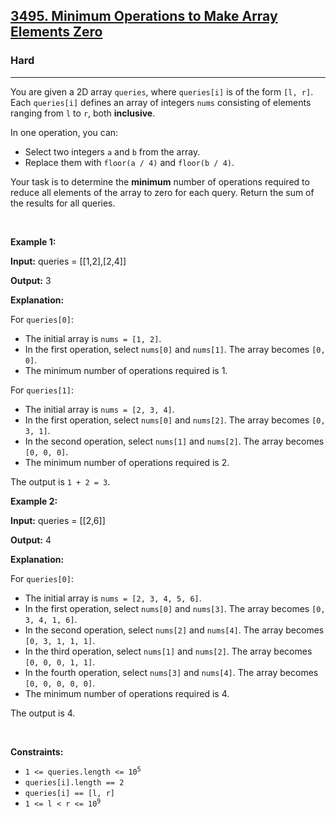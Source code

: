 <h2><a href="https://leetcode.com/problems/minimum-operations-to-make-array-elements-zero/description/?envType=daily-question&envId=2025-09-06">3495. Minimum Operations to Make Array Elements Zero</a></h2><h3>Hard</h3><hr><p>You are given a 2D array <code>queries</code>, where <code>queries[i]</code> is of the form <code>[l, r]</code>. Each <code>queries[i]</code> defines an array of integers <code>nums</code> consisting of elements ranging from <code>l</code> to <code>r</code>, both <strong>inclusive</strong>.</p>

<p>In one operation, you can:</p>

<ul>
	<li>Select two integers <code>a</code> and <code>b</code> from the array.</li>
	<li>Replace them with <code>floor(a / 4)</code> and <code>floor(b / 4)</code>.</li>
</ul>

<p>Your task is to determine the <strong>minimum</strong> number of operations required to reduce all elements of the array to zero for each query. Return the sum of the results for all queries.</p>

<p>&nbsp;</p>
<p><strong class="example">Example 1:</strong></p>

<div class="example-block">
<p><strong>Input:</strong> <span class="example-io">queries = [[1,2],[2,4]]</span></p>

<p><strong>Output:</strong> <span class="example-io">3</span></p>

<p><strong>Explanation:</strong></p>

<p>For <code>queries[0]</code>:</p>

<ul>
	<li>The initial array is <code>nums = [1, 2]</code>.</li>
	<li>In the first operation, select <code>nums[0]</code> and <code>nums[1]</code>. The array becomes <code>[0, 0]</code>.</li>
	<li>The minimum number of operations required is 1.</li>
</ul>

<p>For <code>queries[1]</code>:</p>

<ul>
	<li>The initial array is <code>nums = [2, 3, 4]</code>.</li>
	<li>In the first operation, select <code>nums[0]</code> and <code>nums[2]</code>. The array becomes <code>[0, 3, 1]</code>.</li>
	<li>In the second operation, select <code>nums[1]</code> and <code>nums[2]</code>. The array becomes <code>[0, 0, 0]</code>.</li>
	<li>The minimum number of operations required is 2.</li>
</ul>

<p>The output is <code>1 + 2 = 3</code>.</p>
</div>

<p><strong class="example">Example 2:</strong></p>

<div class="example-block">
<p><strong>Input:</strong> <span class="example-io">queries = [[2,6]]</span></p>

<p><strong>Output:</strong> <span class="example-io">4</span></p>

<p><strong>Explanation:</strong></p>

<p>For <code>queries[0]</code>:</p>

<ul>
	<li>The initial array is <code>nums = [2, 3, 4, 5, 6]</code>.</li>
	<li>In the first operation, select <code>nums[0]</code> and <code>nums[3]</code>. The array becomes <code>[0, 3, 4, 1, 6]</code>.</li>
	<li>In the second operation, select <code>nums[2]</code> and <code>nums[4]</code>. The array becomes <code>[0, 3, 1, 1, 1]</code>.</li>
	<li>In the third operation, select <code>nums[1]</code> and <code>nums[2]</code>. The array becomes <code>[0, 0, 0, 1, 1]</code>.</li>
	<li>In the fourth operation, select <code>nums[3]</code> and <code>nums[4]</code>. The array becomes <code>[0, 0, 0, 0, 0]</code>.</li>
	<li>The minimum number of operations required is 4.</li>
</ul>

<p>The output is 4.</p>
</div>

<p>&nbsp;</p>
<p><strong>Constraints:</strong></p>

<ul>
	<li><code>1 &lt;= queries.length &lt;= 10<sup>5</sup></code></li>
	<li><code>queries[i].length == 2</code></li>
	<li><code>queries[i] == [l, r]</code></li>
	<li><code>1 &lt;= l &lt; r &lt;= 10<sup>9</sup></code></li>
</ul>
